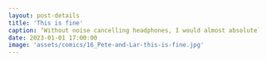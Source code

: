 ```yaml
---
layout: post-details
title: 'This is fine'
caption: ‘Without noise cancelling headphones, I would almost absolutely lose my mind‘
date: 2023-01-01 17:00:00
image: 'assets/comics/16_Pete-and-Lar-this-is-fine.jpg'
---
```


